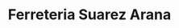 ---
title: "Ferreteria Suarez Arana"
url: /santa-cruz-de-la-sierra/ferreteria-suarez-arana/
shop: hardware
---